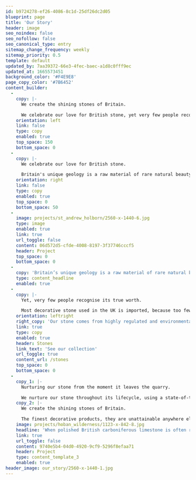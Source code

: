 ```yaml
---
id: b9724278-ef26-4086-8c1d-25df26dc2d05
blueprint: page
title: 'Our Story'
header: image
seo_noindex: false
seo_nofollow: false
seo_canonical_type: entry
sitemap_change_frequency: weekly
sitemap_priority: 0.5
template: default
updated_by: 7aa39372-66e3-4fec-baec-a1d8c0fff9ec
updated_at: 1665573451
background_color: '#F4E9E8'
page_copy_color: '#7B6452'
content_builder:
  -
    copy: |-
      We create the shining stones of Britain. 

      We celebrate our love for British stone, yet very few people recognise its true worth. So, now is the time for Britannicus to shine! By nurturing our stone from the moment it leaves the quarry, we create the shining stones of Britain.
    orientation: left
    link: false
    type: copy
    enabled: true
    top_space: 150
    bottom_space: 0
  -
    copy: |-
      We celebrate our love for British stone. 

      Britain's unique geology is a raw material of rare natural beauty. Polishing reveals a true character which we want everyone to appreciate as much as we do. So, we take a unique approach to the industry, which unites all factions to champion all that British stone can offer, for everyone to enjoy.
    orientation: right
    link: false
    type: copy
    enabled: true
    top_space: 0
    bottom_space: 50
  -
    image: projects/st_andrew_holborn/2560-x-1440-6.jpg
    type: image
    enabled: true
    link: true
    url_toggle: false
    content: 06d572d5-cfde-4008-8197-3f37746cccf5
    header: Project
    top_space: 0
    bottom_space: 0
  -
    copy: 'Britain’s unique geology is a raw material of rare natural beauty'
    type: content_headline
    enabled: true
  -
    copy: |-
      Yet, very few people recognise its true worth. 

      Most decorative stone used in the UK is imported, because too few architects, specifiers and customers have discovered British stone. As an industry, we've made it too easy for competitor materials and producers to sell themselves much better. So, now is the time for Britannicus to shine.
    orientation: leftright
    right_copy: 'Our stone comes from highly regulated and environmentally sustainable UK quarries with a social license. Our stone products can be recycled over and over again, so changes in the Building Regulations - combined with a renewed drive to buy the very best of British - makes Britannicus Stone the natural choice today.'
    link: true
    type: copy
    enabled: true
    header: Stones
    link_text: 'See our collection'
    url_toggle: true
    content_url: /stones
    top_space: 0
    bottom_space: 0
  -
    copy_1: |-
      Nurturing our stone from the moment it leaves the quarry. 

      We nurture our stone throughout its lifecycle, using a state-of-the-art facilities. By fully controlling the process - from quarry to perfected product - we delight our customers every time. And we are using our experience and know-how to educate a whole new alliance of advocates for British stone.
    copy_2: |-
      We create the shining stones of Britain. 

      The finest decorative products, they are unattainable anywhere else. By inspiring specifiers, architects and customers to champion British stone like we do, we are continuing to grow a sustainable business in an industry reinvigorated by our energy and passion.
    image: projects/hoban_wilderness/1123-x-842-8.jpg
    headline: 'When polished British carboniferous limestone is often referred to as Shining Stone because of the way it takes a polish.'
    link: true
    url_toggle: false
    content: 9740e5b4-04d0-4920-9cf9-5296f8efaa71
    header: Project
    type: content_template_3
    enabled: true
header_image: our_story/2560-x-1440-1.jpg
---
```

